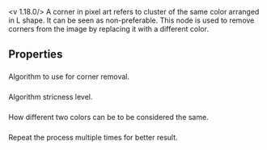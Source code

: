 <v 1.18.0/>
A corner in pixel art refers to cluster of the same color arranged in L shape. It can be seen as non-preferable. This node is used to remove corners from the image by replacing it with a different color.

## Properties

### <junc type>
Algorithm to use for corner removal.

### <junc include>
Algorithm stricness level.

### <junc tolerance>
How different two colors can be to be considered the same.

### <junc iteration>
Repeat the process multiple times for better result.
